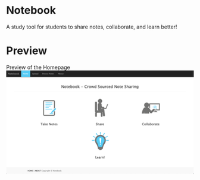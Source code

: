 # Notebook
A study tool for students to share notes, collaborate, and learn better!

# Preview
Preview of the Homepage
![alt text](https://github.com/ezquire/Notebook/blob/master/public/images/preview_1.png "Preview of the Homepage")

